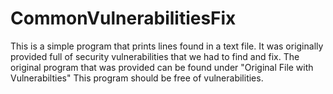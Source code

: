 # CommonVulnerabilitiesFix
This is a simple program that prints lines found in a text file.  It was originally provided full of security vulnerabilities that we had to find and fix.
The original program that was provided can be found under "Original File with Vulnerabilties"
This program should be free of vulnerabilities.
